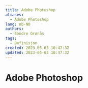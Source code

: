 ```yaml
---
title: Adobe Photoshop
aliases: 
  - Adobe Photoshop
lang: nb-NO
authors:
  - Sondre Grønås
tags:
  - Definisjon
created: 2023-05-03 10:47:32
updated: 2023-05-03 10:47:32
---
```

# Adobe Photoshop
